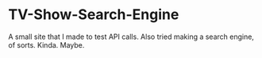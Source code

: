 # TV-Show-Search-Engine
A small site that I made to test API calls. Also tried making a search engine, of sorts. Kinda. Maybe.
